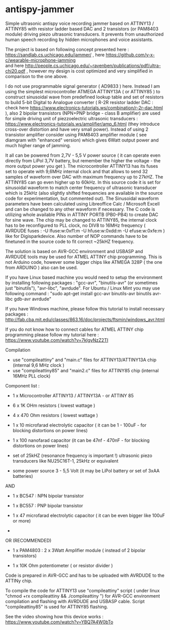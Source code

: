 # antispy-jammer
Simple ultrasonic antispy voice recording jammer based on ATTINY13 / ATTINY85 with resistor ladder based DAC and 2 transistors (or PAM8403 module)  driving piezo ultrasonic transducers. It prevents from unauthorized human speech recording by hidden microphones and voice assistants.

The project is based on following concept presented here : https://sandlab.cs.uchicago.edu/jammer/  , 
here https://github.com/y-x-c/wearable-microphone-jamming  
and here  http://people.cs.uchicago.edu/~ravenben/publications/pdf/ultra-chi20.pdf , however my design is cost optimized and very simplified in comparison to the one above.

I do not use programmable signal generator ( AD9833 ) here. 
Instead I am using the simplest microcontroller ATMEGA ATTINY13A ( or ATTINY85 ) to construct sinusoidal wave from predefined lookup table and 
set of resistors to build 5-bit Digital to Analogue converter ( R-2R resistor ladder DAC : check here https://www.electronics-tutorials.ws/combination/r-2r-dac.html ), also  2 bipolar transistors (NPN+PNP bridge - class B amplifier) are used for simple driving unit of piezzoelectric ultrasonic transducers : https://www.electronics-tutorials.ws/amplifier/amp_6.html (they introduce cross-over distortion  and have very small power).  Instead of using 2 transistor amplifier consider using PAM8403 amplifier module ( see diamgram with "enhanced" version) which gives 6Watt output power and much higher range of jamming.

It all can be powered from 2,7V - 5,5 V power source ( it can operate even directly from LiPol 3,7V battery, but remember the higher the voltage - the more output power you get ).
The microcontroller ATTINY13 has its fuses set to operate with 9,6MHz internal clock and that allows to send 32 samples of waveform over DAC with maximum frequency up to 27kHZ. The ATTINY85 can go even higher up to 60kHz.
In this source code it is set for sinusoidal waveform to match  center frequency of ultrasonic transducer which is 25kHz (also slightly shifted frequencies are available in the source code for experimentation, but commented out). 
The Sinusoidal waveform parameters have been calculated using Libreoffice Calc / Microsoft Excell and can be changed to any other waveform if necessary.
The C code is utilizing whole available PINs in ATTINY PORTB (PB0-PB4) to create DAC for sine wave. 
The chip may be changed to ATTINY85, the internal clock has to be reconfigured to PLL clock, no DIV8 to 16MHz frequency ( AVRDUDE fuses : -U lfuse:w:0xf1:m -U hfuse:w:0xdd:m -U efuse:w:0xfe:m  ) like for Digisparkdevice.  Also number of NOP commands have to be finetuned in the source code to fit correct ~25kHZ frequency.

The solution is based on AVR-GCC environment and USBASP and AVRDUDE tools may be used for ATMEL ATTINY chip programming. This is not Arduino code, however some bigger chips like ATMEGA 328P ( the one from ARDUINO ) also can be used. 

If you have Linux based machine you would need to setup the environment by installing following packages : "gcc-avr", "binutils-avr" (or sometimes just "binutils"), "avr-libc", "avrdude". For Ubuntu / Linux Mint you may use following command : "sudo apt-get install gcc-avr binutils-avr binutils avr-libc gdb-avr avrdude"

If you have Windows machine, please follow this tutorial to install necessary packages : http://fab.cba.mit.edu/classes/863.16/doc/projects/ftsmin/windows_avr.html

If you do not know how to connect cables for ATMEL ATTINY chip programming please follow my tutorial here : https://www.youtube.com/watch?v=7klgyNzZ2TI


Compilation

- use "compileattiny" and "main.c" files for ATTINY13/ATTINY13A chip  (internal 9,6 MHz clock )
- use "compileattiny85" and "main2.c" files for ATTINY85 chip  (internal 16MHz PLL clock)


Component list :

- 1 x Microcontroller ATTINY13 / ATTINY13A - or ATTINY 85  

- 6 x 1K OHm resistors ( lowest wattage )

- 4 x 470 Ohm resistors ( lowest wattage )


- 1 x 10 microfarad electrolytic capacitor ( it can be 1 - 100uF - for blocking distortions on power lines)

- 1 x 100 nanofarad capacitor (it can be 47nf - 470nF - for blocking distortions on power lines)

- set of 25kHZ (resonance frequency is important !)  ultrasonic piezo transducers like NU25C16T-1, 25kHz or equivalent

- some power source 3 - 5,5 Volt (it may be LiPol battery or set of 3xAA batteries)

AND 

- 1 x BC547 : NPN bipolar transistor

- 1 x BC557 : PNP bipolar transistor

- 1 x 47 microfarad electrolytic capacitor ( it can be even bigger like 100uF or more)
- 
OR (RECOMMENDED)

- 1 x PAM4803 : 2 x 3Watt Amplifier module ( instead of 2 bipolar transistors) 

- 1 x 10K Ohm potentiometer ( or resistor divider )


Code is prepared in AVR-GCC and has to be uploaded with AVRDUDE to the ATTINy chip.

To compile the code for ATTINY13 use "compileattiny" script ( under linux "chmod +rx compileattiny && ./compileattiny ") for AVR-GCC environment compilation and flashing with AVRDUDE and USBASP cable.  Script "compileattiny85" is used for ATTINY85 flashing.

See the video showing how this device works : https://www.youtube.com/watch?v=YBQ7A4W0bTo



